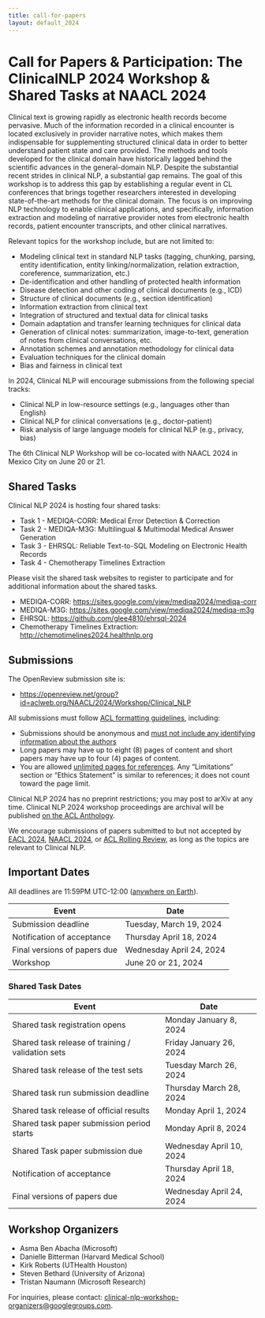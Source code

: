 ```yaml
---
title: call-for-papers
layout: default_2024
---
```


# Call for Papers & Participation: The ClinicalNLP 2024 Workshop & Shared Tasks at NAACL 2024

Clinical text is growing rapidly as electronic health records become pervasive. Much of the information recorded in a clinical encounter is located exclusively in provider narrative notes, which makes them indispensable for supplementing structured clinical data in order to better understand patient state and care provided. The methods and tools developed for the clinical domain have historically lagged behind the scientific advances in the general-domain NLP. Despite the substantial recent strides in clinical NLP, a substantial gap remains. The goal of this workshop is to address this gap by establishing a regular event in CL conferences that brings together researchers interested in developing state-of-the-art methods for the clinical domain. The focus is on improving NLP technology to enable clinical applications, and specifically, information extraction and modeling of narrative provider notes from electronic health records, patient encounter transcripts, and other clinical narratives.

Relevant topics for the workshop include, but are not limited to:

- Modeling clinical text in standard NLP tasks (tagging, chunking, parsing, entity identification, entity linking/normalization, relation extraction, coreference, summarization, etc.)
- De-identification and other handling of protected health information
- Disease detection and other coding of clinical documents (e.g., ICD)
- Structure of clinical documents (e.g., section identification)
- Information extraction from clinical text
- Integration of structured and textual data for clinical tasks
- Domain adaptation and transfer learning techniques for clinical data
- Generation of clinical notes: summarization, image-to-text, generation of notes from clinical conversations, etc.
- Annotation schemes and annotation methodology for clinical data
- Evaluation techniques for the clinical domain
- Bias and fairness in clinical text

In 2024, Clinical NLP will encourage submissions from the following special tracks:

- Clinical NLP in low-resource settings (e.g., languages other than English)
- Clinical NLP for clinical conversations (e.g., doctor-patient)
- Risk analysis of large language models for clinical NLP (e.g., privacy, bias) 

The 6th Clinical NLP Workshop will be co-located with NAACL 2024 in Mexico City on June 20 or 21.


## Shared Tasks

Clinical NLP 2024 is hosting four shared tasks:

- Task 1 - MEDIQA-CORR: Medical Error Detection & Correction
- Task 2 - MEDIQA-M3G: Multilingual & Multimodal Medical Answer Generation 
- Task 3 - EHRSQL: Reliable Text-to-SQL Modeling on Electronic Health Records 
- Task 4 - Chemotherapy Timelines Extraction 

Please visit the shared task websites to register to participate and for additional information about the shared tasks.

- MEDIQA-CORR: <https://sites.google.com/view/mediqa2024/mediqa-corr>
- MEDIQA-M3G: <https://sites.google.com/view/mediqa2024/mediqa-m3g>
- EHRSQL: <https://github.com/glee4810/ehrsql-2024>
- Chemotherapy Timelines Extraction: <http://chemotimelines2024.healthnlp.org>


## Submissions

The OpenReview submission site is:

* <https://openreview.net/group?id=aclweb.org/NAACL/2024/Workshop/Clinical_NLP>

All submissions must follow [ACL formatting guidelines](https://acl-org.github.io/ACLPUB/formatting.html), including:

* Submissions should be anonymous and [must not include any identifying information about the authors](https://acl-org.github.io/ACLPUB/review-version.html)
* Long papers may have up to eight (8) pages of content and short papers may have up to four (4) pages of content.
* You are allowed [unlimited pages for references](https://acl-org.github.io/ACLPUB/formatting.html#paper-length).
Any “Limitations” section or “Ethics Statement” is similar to references; it does not count toward the page limit.

Clinical NLP 2024 has no preprint restrictions; you may post to arXiv at any time. Clinical NLP 2024 workshop proceedings are archival will be published [on the ACL Anthology](https://aclanthology.org/venues/clinicalnlp/).

We encourage submissions of papers submitted to but not accepted by [EACL 2024](https://2024.eacl.org/), [NAACL 2024](https://2024.naacl.org/), or [ACL Rolling Review](https://aclrollingreview.org/), as long as the topics are relevant to Clinical NLP.

## Important Dates

All deadlines are 11:59PM UTC-12:00 ([anywhere on Earth](https://www.timeanddate.com/time/zones/aoe)).

| Event                                               | Date                      |
| --------------------------------------------------- | ------------------------- |
| Submission deadline                                 | Tuesday, March 19, 2024   |
| Notification of acceptance                          | Thursday April 18, 2024   |
| Final versions of papers due                        | Wednesday April 24, 2024  |
| Workshop                                            | June 20 or 21, 2024       |

### Shared Task Dates

| Event                                               | Date                      |
| --------------------------------------------------- | ------------------------- |
| Shared task registration opens                      | Monday January 8, 2024    |
| Shared task release of training / validation sets   | Friday January 26, 2024   |
| Shared task release of the test sets                | Tuesday March 26, 2024    |
| Shared task run submission deadline                 | Thursday March 28, 2024   |
| Shared task release of official results             | Monday April 1, 2024      |
| Shared task paper submission period starts          | Monday April 8, 2024      |
| Shared Task paper submission due                    | Wednesday April 10, 2024  |
| Notification of acceptance                          | Thursday April 18, 2024   |
| Final versions of papers due                        | Wednesday April 24, 2024  |


## Workshop Organizers

* Asma Ben Abacha (Microsoft)
* Danielle Bitterman (Harvard Medical School)
* Kirk Roberts (UTHealth Houston)
* Steven Bethard (University of Arizona)
* Tristan Naumann (Microsoft Research)

For inquiries, please contact: clinical-nlp-workshop-organizers@googlegroups.com. 

